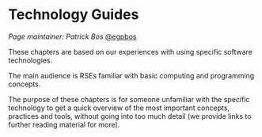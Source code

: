 # Technology Guides

*Page maintainer: Patrick Bos* [@egpbos](https://github.com/egpbos)

These chapters are based on our experiences with using specific software
technologies.

The main audience is RSEs familiar with basic computing and programming
concepts.

The purpose of these chapters is for someone unfamiliar with the specific
technology to get a quick overview of the most important concepts, practices
and tools, without going into too much detail (we provide links to further
reading material for more).
